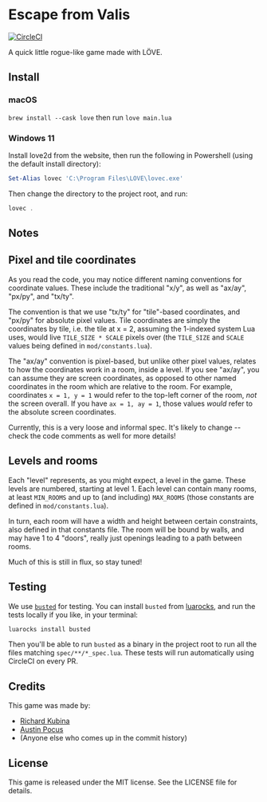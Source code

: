 # Escape from Valis

[![CircleCI](https://circleci.com/gh/pocuslabs/escape-from-valis.svg?style=svg)](https://circleci.com/gh/pocuslabs/escape-from-valis)

A quick little rogue-like game made with LÖVE.

## Install

### macOS

`brew install --cask love`
then run `love main.lua`

### Windows 11

Install love2d from the website, then run the following in Powershell (using the default install directory):

```powershell
Set-Alias lovec 'C:\Program Files\LOVE\lovec.exe'
```

Then change the directory to the project root, and run:

```powershell
lovec .
```

## Notes

## Pixel and tile coordinates

As you read the code, you may notice different naming conventions for coordinate values. These include the traditional "x/y", as well as "ax/ay", "px/py", and "tx/ty".

The convention is that we use "tx/ty" for "tile"-based coordinates, and "px/py" for absolute pixel values. Tile coordinates are simply the coordinates by tile, i.e. the tile at x = 2, assuming the 1-indexed system Lua uses, would live `TILE_SIZE * SCALE` pixels over (the `TILE_SIZE` and `SCALE` values being defined in `mod/constants.lua`).

The "ax/ay" convention is pixel-based, but unlike other pixel values, relates to how the coordinates work in a room, inside a level. If you see "ax/ay", you can assume they are screen coordinates, as opposed to other named coordinates in the room which are relative to the room. For example, coordinates `x = 1, y = 1` would refer to the top-left corner of the room, _not_ the screen overall. If you have `ax = 1, ay = 1`, those values _would_ refer to the absolute screen coordinates.

Currently, this is a very loose and informal spec. It's likely to change -- check the code comments as well for more details!

## Levels and rooms

Each "level" represents, as you might expect, a level in the game. These levels are numbered, starting at level 1. Each level can contain many rooms, at least `MIN_ROOMS` and up to (and including) `MAX_ROOMS` (those constants are defined in `mod/constants.lua`).

In turn, each room will have a width and height between certain constraints, also defined in that constants file. The room will be bound by walls, and may have 1 to 4 "doors", really just openings leading to a path between rooms.

Much of this is still in flux, so stay tuned!

## Testing

We use [`busted`][bust] for testing. You can install `busted` from [luarocks][luarocks], and run the tests locally if you like, in your terminal:

```bash
luarocks install busted
```

Then you'll be able to run `busted` as a binary in the project root to run all the files matching `spec/**/*_spec.lua`. These tests will run automatically using CircleCI on every PR.

## Credits

This game was made by:

- [Richard Kubina][rk]
- [Austin Pocus][ap]
- (Anyone else who comes up in the commit history)

## License

This game is released under the MIT license. See the LICENSE file for details.

[bust]: https://olivinelabs.com/busted
[luarocks]: https://luarocks.org/
[rk]: https://github.com/RichardJohnn
[ap]: https://austinpocus.com

